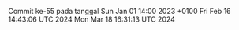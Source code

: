 Commit ke-55 pada tanggal Sun Jan 01 14:00 2023 +0100
Fri Feb 16 14:43:06 UTC 2024
Mon Mar 18 16:31:13 UTC 2024

